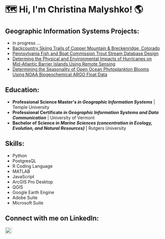 <h1>🗺️ Hi, I'm Christina Malyshko! 🌎 </h1>

<h2> Geographic Information Systems Projects:</h2>

- in progress ... 
- [Backcountry Skiing Trails of Copper Mountain & Breckenridge, Colorado](https://github.com/cmmalyshko29/BackcountrySkiTrails)
- [Pennsylvania Fish and Boat Commission Trout Stream Database Design](https://github.com/cmmalyshko29/PAFBCTroutDB)
- [Determing the Physical and Environmental Impacts of Hurricanes on Mid-Atlantic Barrier Islands Using Remote Sensing](https://github.com/cmmalyshko29/BarrierIslandMonitoring)
- [Determining the Seasonality of Open Ocean Phytoplankton Blooms Using NOAA Biogeochemical ARGO Float Data](https://github.com/cmmalyshko29/SouthernOceanPhytoplankton)


<h2> Education: </h2>

- **Professional Science Master's *in Geographic Information Systems*** | Temple University
- **Professional Certificate *in Geographic Information Systems and Data Communication*** | University of Vermont
- **Bachelor of Science *in Marine Sciences (concentration in Ecology, Evolution, and Natural Resources)*** | Rutgers University

<h2> Skills: </h2>

- Python       
- PostgresQL
- R Coding Language
- MATLAB
- JavaScript
- ArcGIS Pro Desktop
- QGIS
- Google Earth Engine
- Adobe Suite
- Microsoft Suite

<h2> Connect with me on LinkedIn:</h2>

[<img align="left" alt="ChristinaMalyshko | LinkedIn" width="22px" src="https://cdn.jsdelivr.net/npm/simple-icons@v3/icons/linkedin.svg" />][linkedin]

[linkedin]: www.linkedin.com/in/christina-malyshko-8535b5188 

